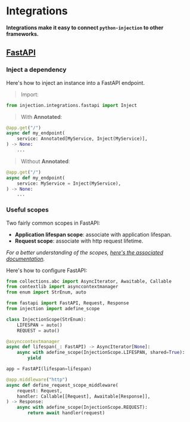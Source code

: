 # Integrations

**Integrations make it easy to connect `python-injection` to other frameworks.**

## [FastAPI](https://github.com/fastapi/fastapi)

### Inject a dependency

Here's how to inject an instance into a FastAPI endpoint.

> Import:

```python
from injection.integrations.fastapi import Inject
```

> With **Annotated**:

```python
@app.get("/")
async def my_endpoint(
    service: Annotated[MyService, Inject(MyService)],
) -> None:
    ...
```

> Without **Annotated**:

```python
@app.get("/")
async def my_endpoint(
    service: MyService = Inject(MyService),
) -> None:
    ...
```

### Useful scopes

Two fairly common scopes in FastAPI:
* **Application lifespan scope**: associate with application lifespan.
* **Request scope**: associate with http request lifetime.

_For a better understanding of the scopes, [here's the associated documentation](scoped-dependencies.md)._

Here's how to configure FastAPI:

```python
from collections.abc import AsyncIterator, Awaitable, Callable
from contextlib import asynccontextmanager
from enum import StrEnum, auto

from fastapi import FastAPI, Request, Response
from injection import adefine_scope

class InjectionScope(StrEnum):
    LIFESPAN = auto()
    REQUEST = auto()

@asynccontextmanager
async def lifespan(_: FastAPI) -> AsyncIterator[None]:
    async with adefine_scope(InjectionScope.LIFESPAN, shared=True):
        yield

app = FastAPI(lifespan=lifespan)

@app.middleware("http")
async def define_request_scope_middleware(
    request: Request,
    handler: Callable[[Request], Awaitable[Response]],
) -> Response:
    async with adefine_scope(InjectionScope.REQUEST):
        return await handler(request)
```
